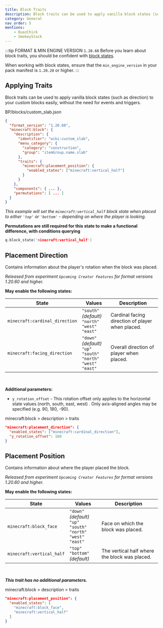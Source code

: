 ```yaml
---
title: Block Traits
description: Block traits can be used to apply vanilla block states (such as direction) to your custom blocks easily, without the need for events and triggers.
category: General
nav_order: 5
mentions:
    - QuazChick
    - SmokeyStack
---
```


:::tip FORMAT & MIN ENGINE VERSION `1.20.60`
Before you learn about block traits, you should be confident with [block states](/blocks/block-states).

When working with block states, ensure that the `min_engine_version` in your pack manifest is `1.20.20` or higher.
:::

## Applying Traits

Block traits can be used to apply vanilla block states (such as direction) to your custom blocks easily, without the need for events and triggers.

<CodeHeader>BP/blocks/custom_slab.json</CodeHeader>

```json
{
  "format_version": "1.20.60",
  "minecraft:block": {
    "description": {
      "identifier": "wiki:custom_slab",
      "menu_category": {
        "category": "construction",
        "group": "itemGroup.name.slab"
      },
      "traits": {
        "minecraft:placement_position": {
          "enabled_states": ["minecraft:vertical_half"]
        }
      }
    },
    "components": { ... },
    "permutations": [ ... ]
  }
}
```

_This example will set the `minecraft:vertical_half` block state when placed to either `'top'` or `'bottom'` - depending on where the player is looking._

**Permutations are still required for this state to make a functional difference, with conditions querying**

```c
q.block_state('minecraft:vertical_half')
```

## Placement Direction

Contains information about the player's rotation when the block was placed.

_Released from experiment `Upcoming Creator Features` for format versions 1.20.60 and higher._

**May enable the following states:**

| State                          | Values                                                                           | Description                                      |
| ------------------------------ | -------------------------------------------------------------------------------- | ------------------------------------------------ |
| `minecraft:cardinal_direction` | `"south"` _(default)_<br>`"north"`<br>`"west"`<br>`"east"`                       | Cardinal facing direction of player when placed. |
| `minecraft:facing_direction`   | `"down"` _(default)_<br>`"up"`<br>`"south"`<br>`"north"`<br>`"west"`<br>`"east"` | Overall direction of player when placed.         |

<br>

**Additional parameters:**

-   `y_rotation_offset` - This rotation offset only applies to the horizontal state values (north, south, east, west) . Only axis-aligned angles may be specified (e.g. 90, 180, -90).

<CodeHeader>minecraft:block > description > traits</CodeHeader>

```json
"minecraft:placement_direction": {
  "enabled_states": ["minecraft:cardinal_direction"],
  "y_rotation_offset": 180
}
```

## Placement Position

Contains information about where the player placed the block.

_Released from experiment `Upcoming Creator Features` for format versions 1.20.60 and higher._

**May enable the following states:**

| State                     | Values                                                                           | Description                                   |
| ------------------------- | -------------------------------------------------------------------------------- | --------------------------------------------- |
| `minecraft:block_face`    | `"down"` _(default)_<br>`"up"`<br>`"south"`<br>`"north"`<br>`"west"`<br>`"east"` | Face on which the block was placed.           |
| `minecraft:vertical_half` | `"top"`<br>`"bottom"` _(default)_                                                | The vertical half where the block was placed. |

<br>

**_This trait has no additional parameters._**

<CodeHeader>minecraft:block > description > traits</CodeHeader>

```json
"minecraft:placement_position": {
  "enabled_states": [
    "minecraft:block_face",
    "minecraft:vertical_half"
  ]
}
```
